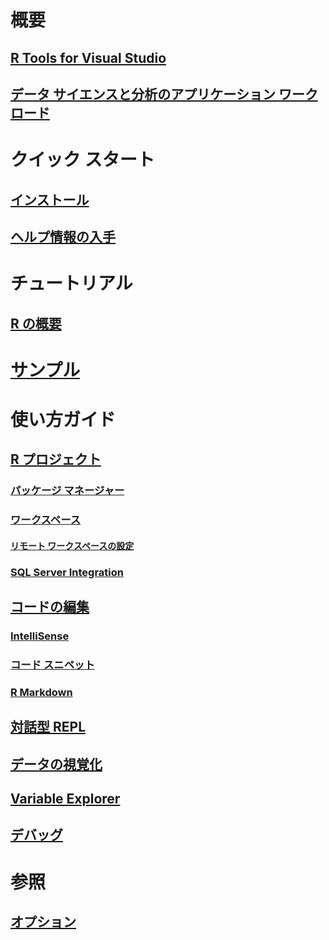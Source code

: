 # 概要
## [R Tools for Visual Studio](index.md)
## [ データ サイエンスと分析のアプリケーション ワークロード](data-science-workload.md)
# クイック スタート
## [インストール](installation.md)
## [ヘルプ情報の入手](getting-started-help.md)
# チュートリアル
## [R の概要](getting-started-with-r.md)
# [サンプル](getting-started-samples.md)
# 使い方ガイド
## [R プロジェクト](projects.md)
### [パッケージ マネージャー](package-manager.md)
### [ワークスペース](workspaces.md)
#### [リモート ワークスペースの設定](workspaces-remote-setup.md)
### [SQL Server Integration](sql-server.md)
## [コードの編集](code-editing.md)
### [IntelliSense](code-intellisense.md)
### [コード スニペット](code-snippets.md)
### [R Markdown](rmarkdown.md)
## [対話型 REPL](interactive-repl.md)
## [データの視覚化](visualizing-data.md)
## [Variable Explorer](variable-explorer.md)
## [デバッグ](debugging.md)
# 参照
## [オプション](options.md)